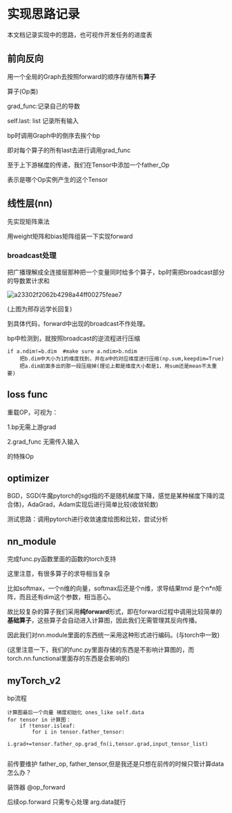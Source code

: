 # 实现思路记录

本文档记录实现中的思路，也可视作开发任务的进度表

## 前向反向

用一个全局的Graph去按照forward的顺序存储所有**算子**

算子(Op类)

grad_func:记录自己的导数

self.last: list     记录所有输入

bp时调用Graph中的倒序去挨个bp

即对每个算子的所有last去进行调用grad_func

至于上下游梯度的传递，我们在Tensor中添加一个father_Op

表示是哪个Op实例产生的这个Tensor

## 线性层(nn)

先实现矩阵乘法

用weight矩阵和bias矩阵组装一下实现forward

### broadcast处理

把广播理解成全连接层那种把一个变量同时给多个算子，bp时需把broadcast部分的导数累计求和

![a23302f2062b4298a44ff00275feae7](https://typorasyt.oss-cn-nanjing.aliyuncs.com/202408191025655.jpg)

(上图为邢存远学长回复)

到具体代码，forward中出现的broadcast不作处理。

bp中检测到，就按照broadcast的逆流程进行压缩

```
if a.ndim!=b.dim  #make sure a.ndim>b.ndim
	把b.dim中大小为1的维度找到，并在a中的对应维度进行压缩(np.sum,keepdim=True)
	把a.dim前面多出的那一段压缩掉(理论上都是维度大小都是1，用sum还是mean不太重要)
```

## loss func

重载OP，可视为：

1.bp无需上游grad 

2.grad_func 无需传入输入

的特殊Op

## optimizer

BGD，SGD(牛魔pytorch的sgd指的不是随机梯度下降，感觉是某种梯度下降的混合体)，AdaGrad，Adam实现后进行简单比较(收敛轮数)

测试思路：调用pytorch进行收敛速度绘图和比较，尝试分析

## nn_module

完成func.py函数里面的函数的torch支持

这里注意，有很多算子的求导相当复杂

比如softmax，一个n维的向量，softmax后还是个n维，求导结果tmd 是个n*n矩阵，而且还有dim这个参数，相当恶心。

故比较复杂的算子我们采用**纯forward**形式，即在forward过程中调用比较简单的**基础算子**，这些算子会自动进入计算图，因此我们无需管理其反向传播。

因此我们对nn.module里面的东西统一采用这种形式进行编码。(与torch中一致)

(这里注意一下，我们的func.py里面存储的东西是不影响计算图的，而torch.nn.functional里面存的东西是会影响的)

## myTorch_v2

bp流程

```伪代码
计算图最后一个向量 梯度初始化 ones_like self.data
for tensor in 计算图：
	if !tensor.isleaf:
		for i in tensor.father_tensor:
			i.grad+=tensor.father_op.grad_fn(i,tensor.grad,input_tensor_list)
		
```

前传要维护 father_op, father_tensor,但是我还是只想在前传的时候只管计算data怎么办？

装饰器 @op_forward 

后续op.forward 只需专心处理 arg.data就行

